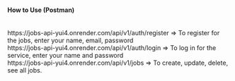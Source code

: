 #### How to Use (Postman)
<br>
https://jobs-api-yui4.onrender.com/api/v1/auth/register => To register for the jobs, enter your name, email, password 
<br>
https://jobs-api-yui4.onrender.com/api/v1/auth/login => To log in for the service, enter your name and password
<br>
https://jobs-api-yui4.onrender.com/api/v1/jobs => To create, update, delete, see all jobs.
